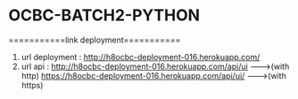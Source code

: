 # OCBC-BATCH2-PYTHON

===========link deployment===========
1) url deployment   : http://h8ocbc-deployment-016.herokuapp.com/
2) url api          : http://h8ocbc-deployment-016.herokuapp.com/api/ui         --->(with http)
                      https://h8ocbc-deployment-016.herokuapp.com/api/ui/       --->(with https)   
